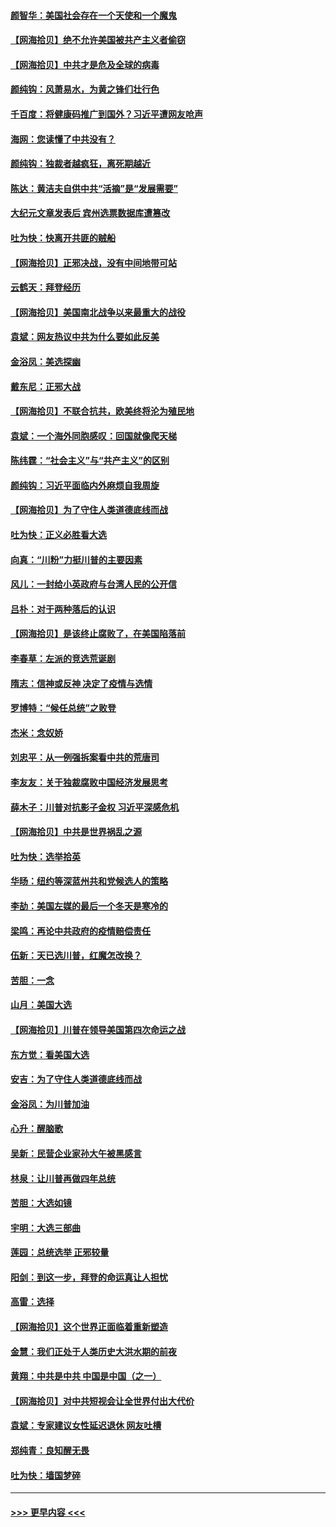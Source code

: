 #### [颜智华：美国社会存在一个天使和一个魔鬼](../pages/nsc993/n12574299.md?t=11251952) 
#### [【网海拾贝】绝不允许美国被共产主义者偷窃](../pages/nsc993/n12573396.md?t=11251952) 
#### [【网海拾贝】中共才是危及全球的病毒](../pages/nsc993/n12571204.md?t=11251952) 
#### [颜纯钩：风萧易水，为黄之锋们壮行色](../pages/nsc993/n12571487.md?t=11251952) 
#### [千百度：将健康码推广到国外？习近平遭网友呛声](../pages/nsc993/n12570808.md?t=11251952) 
#### [海网：您读懂了中共没有？](../pages/nsc993/n12570487.md?t=11251952) 
#### [颜纯钩：独裁者越疯狂，离死期越近](../pages/nsc993/n12569055.md?t=11251952) 
#### [陈达：黄洁夫自供中共“活摘”是“发展需要”](../pages/nsc993/n12568541.md?t=11251952) 
#### [大纪元文章发表后 宾州选票数据库遭篡改](../pages/nsc993/n12568105.md?t=11251952) 
#### [吐为快：快离开共匪的贼船](../pages/nsc993/n12568462.md?t=11251952) 
#### [【网海拾贝】正邪决战，没有中间地带可站](../pages/nsc993/n12568439.md?t=11251952) 
#### [云鹤天：拜登经历](../pages/nsc993/n12567294.md?t=11251952) 
#### [【网海拾贝】美国南北战争以来最重大的战役](../pages/nsc993/n12567247.md?t=11251952) 
#### [袁斌：网友热议中共为什么要如此反美](../pages/nsc993/n12567162.md?t=11251952) 
#### [金浴凤：美选探幽](../pages/nsc993/n12567147.md?t=11251952) 
#### [戴东尼：正邪大战](../pages/nsc993/n12567033.md?t=11251952) 
#### [【网海拾贝】不联合抗共，欧美终将沦为殖民地](../pages/nsc993/n12565068.md?t=11251952) 
#### [袁斌：一个海外同胞感叹：回国就像爬天梯](../pages/nsc993/n12564986.md?t=11251952) 
#### [陈纬霆：“社会主义”与“共产主义”的区别](../pages/nsc993/n12562417.md?t=11251952) 
#### [颜纯钩：习近平面临内外麻烦自我周旋](../pages/nsc993/n12563356.md?t=11251952) 
#### [【网海拾贝】为了守住人类道德底线而战](../pages/nsc993/n12562542.md?t=11251952) 
#### [吐为快：正义必胜看大选](../pages/nsc993/n12561967.md?t=11251952) 
#### [向真：“川粉”力挺川普的主要因素](../pages/nsc993/n12560774.md?t=11251952) 
#### [风儿：一封给小英政府与台湾人民的公开信](../pages/nsc993/n12560581.md?t=11251952) 
#### [吕朴：对于两种落后的认识](../pages/nsc993/n12560492.md?t=11251952) 
#### [【网海拾贝】是该终止腐败了，在美国陷落前](../pages/nsc993/n12559936.md?t=11251952) 
#### [李春草：左派的竞选荒诞剧](../pages/nsc993/n12558380.md?t=11251952) 
#### [隋志：信神或反神 决定了疫情与选情](../pages/nsc993/n12558255.md?t=11251952) 
#### [罗博特：“候任总统”之败登](../pages/nsc993/n12558189.md?t=11251952) 
#### [杰米：念奴娇](../pages/nsc993/n12558174.md?t=11251952) 
#### [刘忠平：从一例强拆案看中共的荒唐司](../pages/nsc993/n12558036.md?t=11251952) 
#### [李友友：关于独裁腐败中国经济发展思考](../pages/nsc993/n12558004.md?t=11251952) 
#### [薛木子：川普对抗影子金权 习近平深感危机](../pages/nsc993/n12557342.md?t=11251952) 
#### [【网海拾贝】中共是世界祸乱之源](../pages/nsc993/n12555353.md?t=11251952) 
#### [吐为快：选举拾英](../pages/nsc993/n12555041.md?t=11251952) 
#### [华旸：纽约等深蓝州共和党候选人的策略](../pages/nsc993/n12554309.md?t=11251952) 
#### [李劼：美国左媒的最后一个冬天是寒冷的](../pages/nsc993/n12552947.md?t=11251952) 
#### [梁鸣：再论中共政府的疫情赔偿责任](../pages/nsc993/n12553012.md?t=11251952) 
#### [伍新：天已选川普，红魔怎改换？](../pages/nsc993/n12552970.md?t=11251952) 
#### [苦胆：一念](../pages/nsc993/n12552957.md?t=11251952) 
#### [山月：美国大选](../pages/nsc993/n12552446.md?t=11251952) 
#### [【网海拾贝】川普在领导美国第四次命运之战](../pages/nsc993/n12551973.md?t=11251952) 
#### [东方觉：看美国大选](../pages/nsc993/n12551647.md?t=11251952) 
#### [安吉：为了守住人类道德底线而战](../pages/nsc993/n12551111.md?t=11251952) 
#### [金浴凤：为川普加油](../pages/nsc993/n12551085.md?t=11251952) 
#### [心升：醒脑歌](../pages/nsc993/n12550984.md?t=11251952) 
#### [吴新：民营企业家孙大午被黑感言](../pages/nsc993/n12550656.md?t=11251952) 
#### [林泉：让川普再做四年总统](../pages/nsc993/n12550640.md?t=11251952) 
#### [苦胆：大选如镜](../pages/nsc993/n12550630.md?t=11251952) 
#### [宇明：大选三部曲](../pages/nsc993/n12550603.md?t=11251952) 
#### [莲园：总统选举 正邪较量](../pages/nsc993/n12550594.md?t=11251952) 
#### [阳剑：到这一步，拜登的命运真让人担忧](../pages/nsc993/n12549093.md?t=11251952) 
#### [高雷：选择](../pages/nsc993/n12549087.md?t=11251952) 
#### [【网海拾贝】这个世界正面临着重新塑造](../pages/nsc993/n12548326.md?t=11251952) 
#### [金慧：我们正处于人类历史大洪水期的前夜](../pages/nsc993/n12547914.md?t=11251952) 
#### [黄翔：中共是中共 中国是中国（之一）](../pages/nsc993/n12547576.md?t=11251952) 
#### [【网海拾贝】对中共短视会让全世界付出大代价](../pages/nsc993/n12546043.md?t=11251952) 
#### [袁斌：专家建议女性延迟退休 网友吐槽](../pages/nsc993/n12545424.md?t=11251952) 
#### [郑纯青：良知醒无畏](../pages/nsc993/n12545394.md?t=11251952) 
#### [吐为快：墙国梦碎](../pages/nsc993/n12545309.md?t=11251952) 

----
#### [ >>> 更早内容 <<< ](../indexes/nsc993-earlier.md)
